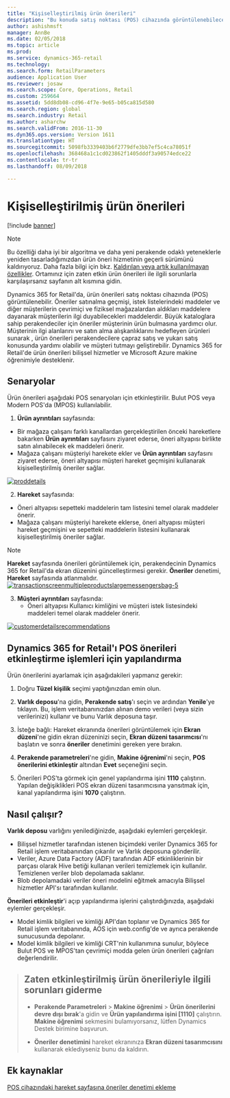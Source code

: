 ```yaml
---
title: "Kişiselleştirilmiş ürün önerileri"
description: "Bu konuda satış noktası (POS) cihazında görüntülenebilecek Dynamics 365 for Retail ürün önerileri hakkında bilgiler yer almaktadır."
author: ashishmsft
manager: AnnBe
ms.date: 02/05/2018
ms.topic: article
ms.prod: 
ms.service: dynamics-365-retail
ms.technology: 
ms.search.form: RetailParameters
audience: Application User
ms.reviewer: josaw
ms.search.scope: Core, Operations, Retail
ms.custom: 259664
ms.assetid: 5dd8db08-cd96-4f7e-9e65-b05ca815d580
ms.search.region: global
ms.search.industry: Retail
ms.author: asharchw
ms.search.validFrom: 2016-11-30
ms.dyn365.ops.version: Version 1611
ms.translationtype: HT
ms.sourcegitcommit: 5098fb3339403b6f2779dfe3bb7ef5c4ca78051f
ms.openlocfilehash: 368468a1c1cd023862f1405dddf3a90574edce22
ms.contentlocale: tr-tr
ms.lasthandoff: 08/09/2018

---
```


# <a name="personalized-product-recommendations"></a>Kişiselleştirilmiş ürün önerileri

[!include [banner](includes/banner.md)]

> [!NOTE]
> Bu özelliği daha iyi bir algoritma ve daha yeni perakende odaklı yeteneklerle yeniden tasarladığımızdan ürün öneri hizmetinin geçerli sürümünü kaldırıyoruz. Daha fazla bilgi için bkz. [Kaldırılan veya artık kullanılmayan özellikler](../dev-itpro/migration-upgrade/deprecated-features.md). Ortamınız için zaten etkin ürün önerileri ile ilgili sorunlarla karşılaşırsanız sayfanın alt kısmına gidin. 

Dynamics 365 for Retail'da, ürün önerileri satış noktası cihazında (POS) görüntülenebilir. Öneriler satınalma geçmişi, istek listelerindeki maddeler ve diğer müşterilerin çevrimiçi ve fiziksel mağazalardan aldıkları maddelere dayanarak müşterilerin ilgi duyabilecekleri maddelerdir. Büyük kataloglara sahip perakendeciler için öneriler müşterinin ürün bulmasına yardımcı olur. Müşterinin ilgi alanlarını ve satın alma alışkanlıklarını hedefleyen ürünleri sunarak , ürün önerileri perakendecilere çapraz satış ve yukarı satış konusunda yardımı olabilir ve müşteri tutmayı geliştirebilir. Dynamics 365 for Retail'de ürün önerileri bilişsel hizmetler ve Microsoft Azure makine öğrenimiyle desteklenir.


<a name="scenarios"></a>Senaryolar
---------

Ürün önerileri aşağıdaki POS senaryoları için etkinleştirilir. Bulut POS veya Modern POS'da (MPOS) kullanılabilir.

1.  **Ürün ayrıntıları** sayfasında:

-   Bir mağaza çalışanı farklı kanallardan gerçekleştirilen önceki hareketlere bakarken **Ürün ayrıntıları** sayfasını ziyaret ederse, öneri altyapısı birlikte satın alınabilecek ek maddeleri önerir.
-   Mağaza çalışanı müşteriyi harekete ekler ve **Ürün ayrıntıları** sayfasını ziyaret ederse, öneri altyapısı müşteri hareket geçmişini kullanarak kişiselleştirilmiş öneriler sağlar.

[![proddetails](./media/proddetails.png)](./media/proddetails.png)

2.  **Hareket** sayfasında:

-   Öneri altyapısı sepetteki maddelerin tam listesini temel olarak maddeler önerir.
-   Mağaza çalışanı müşteriyi harekete eklerse, öneri altyapısı müşteri hareket geçmişini ve sepetteki maddelerin listesini kullanarak kişiselleştirilmiş öneriler sağlar.

> [!NOTE]
> **Hareket** sayfasında önerileri görüntülemek için, perakendecinin Dynamics 365 for Retail'da ekran düzenini güncelleştirmesi gerekir. **Öneriler** denetimi, **Hareket** sayfasında atlanmalıdır. [![transactionscreenmultipleproductslargemessengersbag-5](./media/transactionscreenmultipleproductslargemessengersbag-5.jpg)](./media/transactionscreenmultipleproductslargemessengersbag-5.jpg)

3.  **Müşteri ayrıntıları** sayfasında:
    -   Öneri altyapısı Kullanıcı kimliğini ve müşteri istek listesindeki maddeleri temel olarak maddeler önerir.

[![customerdetailsrecommendations](./media/customerdetailsrecommendations.png)](./media/customerdetailsrecommendations.png)

## <a name="configure-dynamics-365-for-retail-to-enable-pos-recommendations"></a>Dynamics 365 for Retail'ı POS önerileri etkinleştirme işlemleri için yapılandırma
Ürün önerilerini ayarlamak için aşağıdakileri yapmanız gerekir:

1.  Doğru **Tüzel kişilik** seçimi yaptığınızdan emin olun.
2.  **Varlık deposu**'na gidin, **Perakende satış**'ı seçin ve ardından **Yenile**'ye tıklayın. Bu, işlem veritabanınızdan alınan demo verileri (veya sizin verilerinizi) kullanır ve bunu Varlık deposuna taşır.
3.  İsteğe bağlı: Hareket ekranında önerileri görüntülemek için **Ekran düzeni**'ne gidin ekran düzeninizi seçin, **Ekran düzeni tasarımcısı**'nı başlatın ve sonra **öneriler** denetimini gereken yere bırakın.

4.  **Perakende parametreleri**'ne gidin, **Makine öğrenimi**'ni seçin, **POS önerilerini etkinleştir** altından **Evet** seçeneğini seçin.
5.  Önerileri POS'ta görmek için genel yapılandırma işini **1110** çalıştırın. Yapılan değişiklikleri POS ekran düzeni tasarımcısına yansıtmak için, kanal yapılandırma işini **1070** çalıştırın.

## <a name="how-does-it-work"></a>Nasıl çalışır?
**Varlık deposu** varlığını yenilediğinizde, aşağıdaki eylemleri gerçekleşir.

-   Bilişsel hizmetler tarafından istenen biçimdeki veriler Dynamics 365 for Retail işlem veritabanından çıkarılır ve Varlık deposuna gönderilir.
-   Veriler, Azure Data Factory (ADF) tarafından ADF etkinliklerinin bir parçası olarak Hive betiği kullanan verileri temizlemek için kullanılır. Temizlenen veriler blob depolamada saklanır.
-   Blob depolamadaki veriler öneri modelini eğitmek amacıyla Bilişsel hizmetler API'sı tarafından kullanılır.

**Önerileri etkinleştir**'i açıp yapılandırma işlerini çalıştırdığınızda, aşağıdaki eylemler gerçekleşir.

-   Model kimlik bilgileri ve kimliği API'dan toplanır ve Dynamics 365 for Retail işlem veritabanında, AOS için web.config'de ve ayrıca perakende sunucusunda depolanır.
-   Model kimlik bilgileri ve kimliği CRT'nin kullanımına sunulur, böylece Bulut POS ve MPOS'tan çevrimiçi modda gelen ürün önerileri çağrıları değerlendirilir.

> ## <a name="troubleshoot-issues-where-you-have-product-recommendations-already-enabled"></a>Zaten etkinleştirilmiş ürün önerileriyle ilgili sorunları giderme 
> - **Perakende Parametreleri** > **Makine öğrenimi** > **Ürün önerilerini devre dışı bırak**'a gidin ve **Ürün yapılandırma işini [1110]** çalıştırın. **Makine öğrenimi** sekmesini bulamıyorsanız, lütfen Dynamics Destek birimine başvurun. 
> 
> - **Öneriler denetimini** hareket ekranınıza **Ekran düzeni tasarımcısını** kullanarak eklediyseniz bunu da kaldırın. 



<a name="additional-resources"></a>Ek kaynaklar
--------

[POS cihazındaki hareket sayfasına öneriler denetimi ekleme](add-recommendations-control-pos-screen.md)





